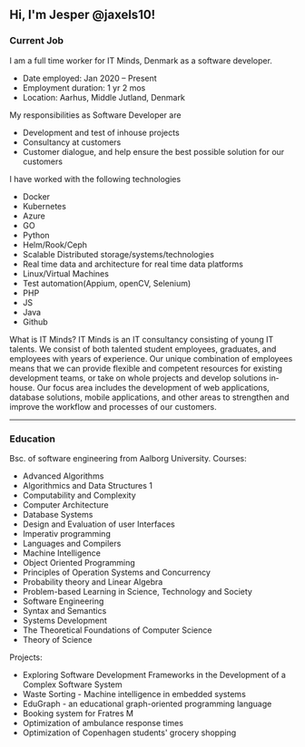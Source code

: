 ## Hi, I'm Jesper @jaxels10! 


### Current Job
I am a full time worker for IT Minds, Denmark as a software developer.
  - Date employed:          Jan 2020 – Present
  - Employment duration:    1 yr 2 mos
  - Location:               Aarhus, Middle Jutland, Denmark

My responsibilities as Software Developer are
  - Development and test of inhouse projects
  - Consultancy at customers
  - Customer dialogue, and help ensure the best possible solution for our customers

I have worked with the following technologies
  * Docker
  * Kubernetes
  * Azure
  * GO
  * Python
  * Helm/Rook/Ceph
  * Scalable Distributed storage/systems/technologies
  * Real time data and architecture for real time data platforms
  * Linux/Virtual Machines
  * Test automation(Appium, openCV, Selenium)
  * PHP
  * JS
  * Java
  * Github

What is IT Minds?
IT Minds is an IT consultancy consisting of young IT talents. We consist of both talented
student employees, graduates, and employees with years of experience. Our unique
combination of employees means that we can provide flexible and competent resources for
existing development teams, or take on whole projects and develop solutions in­house. Our
focus area includes the development of web applications, database solutions, mobile
applications, and other areas to strengthen and improve the workflow and processes of our
customers.
_____________________________________________________________________________________________________________________

### Education
Bsc. of software engineering from Aalborg University. 
Courses: 
  - Advanced Algorithms 
  - Algorithmics and Data Structures 1 
  - Computability and Complexity 
  - Computer Architecture 
  - Database Systems 
  - Design and Evaluation of user Interfaces 
  - Imperativ programming 
  - Languages and Compilers 
  - Machine Intelligence 
  - Object Oriented Programming 
  - Principles of Operation Systems and Concurrency 
  - Probability theory and Linear Algebra 
  - Problem-based Learning in Science, Technology and Society 
  - Software Engineering 
  - Syntax and Semantics 
  - Systems Development 
  - The Theoretical Foundations of Computer Science 
  - Theory of Science

Projects: 
  - Exploring Software Development Frameworks in the Development of a Complex Software System 
  - Waste Sorting - Machine intelligence in embedded systems 
  - EduGraph - an educational graph-oriented programming language 
  - Booking system for Fratres M 
  - Optimization of ambulance response times 
  - Optimization of Copenhagen students' grocery shopping
